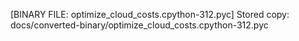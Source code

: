 [BINARY FILE: optimize_cloud_costs.cpython-312.pyc]
Stored copy: docs/converted-binary/optimize_cloud_costs.cpython-312.pyc
